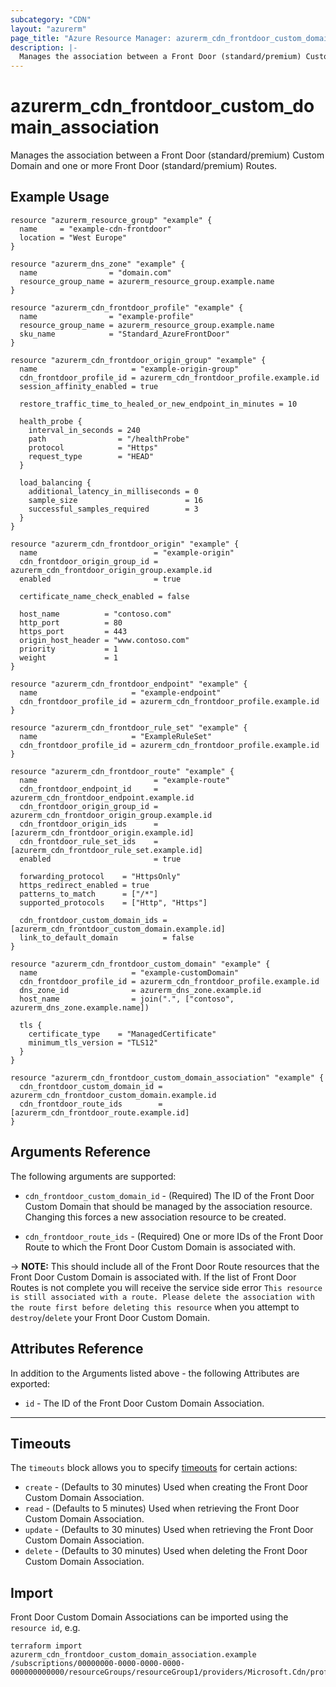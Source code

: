 ```yaml
---
subcategory: "CDN"
layout: "azurerm"
page_title: "Azure Resource Manager: azurerm_cdn_frontdoor_custom_domain_association"
description: |-
  Manages the association between a Front Door (standard/premium) Custom Domain and one or more Front Door (standard/premium) Routes.
---
```


# azurerm_cdn_frontdoor_custom_domain_association

Manages the association between a Front Door (standard/premium) Custom Domain and one or more Front Door (standard/premium) Routes.

## Example Usage

```hcl
resource "azurerm_resource_group" "example" {
  name     = "example-cdn-frontdoor"
  location = "West Europe"
}

resource "azurerm_dns_zone" "example" {
  name                = "domain.com"
  resource_group_name = azurerm_resource_group.example.name
}

resource "azurerm_cdn_frontdoor_profile" "example" {
  name                = "example-profile"
  resource_group_name = azurerm_resource_group.example.name
  sku_name            = "Standard_AzureFrontDoor"
}

resource "azurerm_cdn_frontdoor_origin_group" "example" {
  name                     = "example-origin-group"
  cdn_frontdoor_profile_id = azurerm_cdn_frontdoor_profile.example.id
  session_affinity_enabled = true

  restore_traffic_time_to_healed_or_new_endpoint_in_minutes = 10

  health_probe {
    interval_in_seconds = 240
    path                = "/healthProbe"
    protocol            = "Https"
    request_type        = "HEAD"
  }

  load_balancing {
    additional_latency_in_milliseconds = 0
    sample_size                        = 16
    successful_samples_required        = 3
  }
}

resource "azurerm_cdn_frontdoor_origin" "example" {
  name                          = "example-origin"
  cdn_frontdoor_origin_group_id = azurerm_cdn_frontdoor_origin_group.example.id
  enabled                       = true

  certificate_name_check_enabled = false

  host_name          = "contoso.com"
  http_port          = 80
  https_port         = 443
  origin_host_header = "www.contoso.com"
  priority           = 1
  weight             = 1
}

resource "azurerm_cdn_frontdoor_endpoint" "example" {
  name                     = "example-endpoint"
  cdn_frontdoor_profile_id = azurerm_cdn_frontdoor_profile.example.id
}

resource "azurerm_cdn_frontdoor_rule_set" "example" {
  name                     = "ExampleRuleSet"
  cdn_frontdoor_profile_id = azurerm_cdn_frontdoor_profile.example.id
}

resource "azurerm_cdn_frontdoor_route" "example" {
  name                          = "example-route"
  cdn_frontdoor_endpoint_id     = azurerm_cdn_frontdoor_endpoint.example.id
  cdn_frontdoor_origin_group_id = azurerm_cdn_frontdoor_origin_group.example.id
  cdn_frontdoor_origin_ids      = [azurerm_cdn_frontdoor_origin.example.id]
  cdn_frontdoor_rule_set_ids    = [azurerm_cdn_frontdoor_rule_set.example.id]
  enabled                       = true

  forwarding_protocol    = "HttpsOnly"
  https_redirect_enabled = true
  patterns_to_match      = ["/*"]
  supported_protocols    = ["Http", "Https"]

  cdn_frontdoor_custom_domain_ids = [azurerm_cdn_frontdoor_custom_domain.example.id]
  link_to_default_domain          = false
}

resource "azurerm_cdn_frontdoor_custom_domain" "example" {
  name                     = "example-customDomain"
  cdn_frontdoor_profile_id = azurerm_cdn_frontdoor_profile.example.id
  dns_zone_id              = azurerm_dns_zone.example.id
  host_name                = join(".", ["contoso", azurerm_dns_zone.example.name])

  tls {
    certificate_type    = "ManagedCertificate"
    minimum_tls_version = "TLS12"
  }
}

resource "azurerm_cdn_frontdoor_custom_domain_association" "example" {
  cdn_frontdoor_custom_domain_id = azurerm_cdn_frontdoor_custom_domain.example.id
  cdn_frontdoor_route_ids        = [azurerm_cdn_frontdoor_route.example.id]
}
```

## Arguments Reference

The following arguments are supported:

* `cdn_frontdoor_custom_domain_id` - (Required) The ID of the Front Door Custom Domain that should be managed by the association resource. Changing this forces a new association resource to be created.

* `cdn_frontdoor_route_ids` - (Required) One or more IDs of the Front Door Route to which the Front Door Custom Domain is associated with.

-> **NOTE:** This should include all of the Front Door Route resources that the Front Door Custom Domain is associated with. If the list of Front Door Routes is not complete you will receive the service side error `This resource is still associated with a route. Please delete the association with the route first before deleting this resource` when you attempt to `destroy`/`delete` your Front Door Custom Domain.

## Attributes Reference

In addition to the Arguments listed above - the following Attributes are exported:

* `id` - The ID of the Front Door Custom Domain Association.

---

## Timeouts

The `timeouts` block allows you to specify [timeouts](https://www.terraform.io/docs/configuration/resources.html#timeouts) for certain actions:

* `create` - (Defaults to 30 minutes) Used when creating the Front Door Custom Domain Association.
* `read` - (Defaults to 5 minutes) Used when retrieving the Front Door Custom Domain Association.
* `update` - (Defaults to 30 minutes) Used when retrieving the Front Door Custom Domain Association.
* `delete` - (Defaults to 30 minutes) Used when deleting the Front Door Custom Domain Association.

## Import

Front Door Custom Domain Associations can be imported using the `resource id`, e.g.

```shell
terraform import azurerm_cdn_frontdoor_custom_domain_association.example /subscriptions/00000000-0000-0000-0000-000000000000/resourceGroups/resourceGroup1/providers/Microsoft.Cdn/profiles/profile1/associations/assoc1
```
